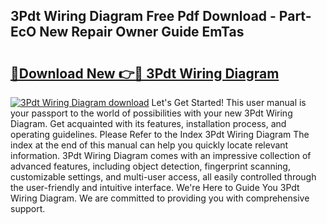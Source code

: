 ## 3Pdt Wiring Diagram Free Pdf Download - Part-EcO New Repair Owner Guide EmTas

# <h2><a href="http://dfkjbn4.blite.top/?on=3Pdt+Wiring+Diagram">🔗Download New 👉🔴 3Pdt Wiring Diagram</a></h2>

[![3Pdt Wiring Diagram download](https://i.imgur.com/lujVjoI.png)](http://dfkjbn4.blite.top/?on=3Pdt+Wiring+Diagram)
Let's Get Started! This user manual is your passport to the world of possibilities with your new 3Pdt Wiring Diagram. Get acquainted with its features, installation process, and operating guidelines. Please Refer to the Index 3Pdt Wiring Diagram The index at the end of this manual can help you quickly locate relevant information. 3Pdt Wiring Diagram comes with an impressive collection of advanced features, including object detection, fingerprint scanning, customizable settings, and multi-user access, all easily controlled through the user-friendly and intuitive interface. We're Here to Guide You 3Pdt Wiring Diagram. We are committed to providing you with comprehensive support.
